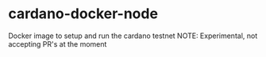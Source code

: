 # cardano-docker-node
Docker image to setup and run the cardano testnet
NOTE: Experimental, not accepting PR's at the moment
